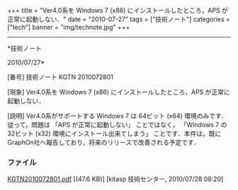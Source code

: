 ﻿+++
title = "Ver4.0系を Windows 7 (x86) にインストールしたところ，APS が正常に起動しない．"
date = "2010-07-27"
tags = ["技術ノート"]
categories = ["tech"]
banner = "img/technote.jpg"
+++

-----------------------------------------------------------------------------------------------------------------------------

*技術ノート

2010/07/27*


[番号]
技術ノート KGTN 2010072801

[現象]
Ver4.0系を Windows 7 (x86) にインストールしたところ，APS
が正常に起動しない．

[説明]
Ver4.0系がサポートする Windows 7 は 64ビット (x64)
環境のみです．従って，問題は 「APS が正常に起動しない」 ことではなく，
「Windows 7 の32ビット (x32) 環境にインストール出来てしまう」
ことです．本件は，既にGraphOn社へ報告しており，将来のリリースで改善される予定です．


### ファイル

 
 


[KGTN2010072801.pdf](http://techreport.kitasp.net/attachments/download/246/KGTN2010072801.pdf)
 [(47.6 KB)] [kitasp 技術センター, 2010/07/28
08:20]


 


 

